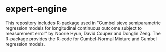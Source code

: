 # expert-engine
This repository includes R-package used in "Gumbel sieve semiparametric regression models for longitudinal continuous outcome subject to measurement error" by Noorie Hyun, David Couper and Donglin Zeng. The R-package provides the R-code for Gumbel-Normal Mixture and Gumbel regression models.
